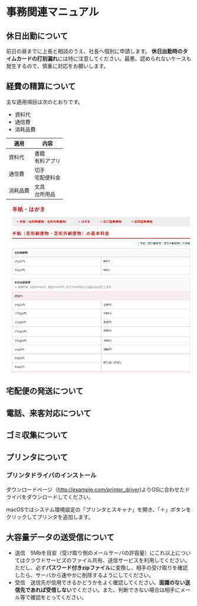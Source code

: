 # 事務関連マニュアル
## 休日出勤について
前日の昼までに上長と相談のうえ、社長へ個別に申請します。
**休日出勤時のタイムカードの打刻漏れ**には特に注意してください。最悪、認められないケースも発生するので、慎重に対応をお願いします。
## 経費の精算について
主な適用項目は次のとおりです。
- 資料代
- 通信費
- 消耗品費

|適用　|内容
|--|--
|資料代  |書籍<br>有料アプリ
|通信費  |切手<br>宅配便料金
|消耗品費  |文具<br>台所用品

![郵便料金](img/post_price.png)
## 宅配便の発送について
## 電話、来客対応について
## ゴミ収集について
## プリンタについて
### プリンタドライバのインストール
ダウンロードページ（http://example.com/printer_driver)よりOSに合わせたドライバをダウンロードしてください。

macOSではシステム環境設定の「プリンタとスキャナ」を開き、「＋」ボタンをクリックしてプリンタを追加します。

## 大容量データの送受信について
- 送信　5Mbを目安（受け取り側のメールサーバの許容量）にこれ以上についてはクラウドサービズのファイル共有、送信サービスを利用してください。ただし、必ず**パスワード付きzipファイル**に変換し、相手の受け取りを確認したら、サーバから速やかに削除するようにしてください。
- 受信　送信先が信用できるかどうかをよく確認してください。**面識のない送信先であれば受信しない**でください。また、判断できない場合は相手にメール等で確認をとってください。
